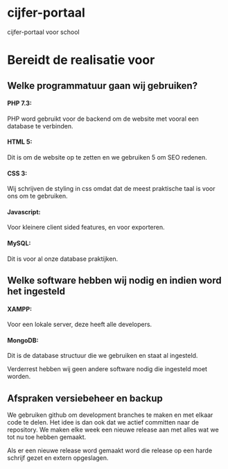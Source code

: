 # cijfer-portaal
cijfer-portaal voor school

# Bereidt de realisatie voor

## Welke programmatuur gaan wij gebruiken?

#### PHP 7.3:

PHP word gebruikt voor de backend om de website met vooral een database te verbinden.

#### HTML 5:

Dit is om de website op te zetten en we gebruiken 5 om SEO redenen.

#### CSS 3:

Wij schrijven de styling in css omdat dat de meest praktische taal is voor ons om te gebruiken.

#### Javascript:

Voor kleinere client sided features, en voor exporteren.

#### MySQL:

Dit is voor al onze database praktijken.

## Welke software hebben wij nodig en indien word het ingesteld

#### XAMPP:

Voor een lokale server, deze heeft alle developers.

#### MongoDB:

Dit is de database structuur die we gebruiken en staat al ingesteld.

Verderrest hebben wij geen andere software nodig die ingesteld moet worden.

## Afspraken versiebeheer en backup



We gebruiken github om development branches te maken en met elkaar code te delen. Het idee is dan ook dat we actief committen naar de repository.
We maken elke week een nieuwe release aan met alles wat we tot nu toe hebben gemaakt.

Als er een nieuwe release word gemaakt word die release op een harde schrijf gezet en extern opgeslagen.

